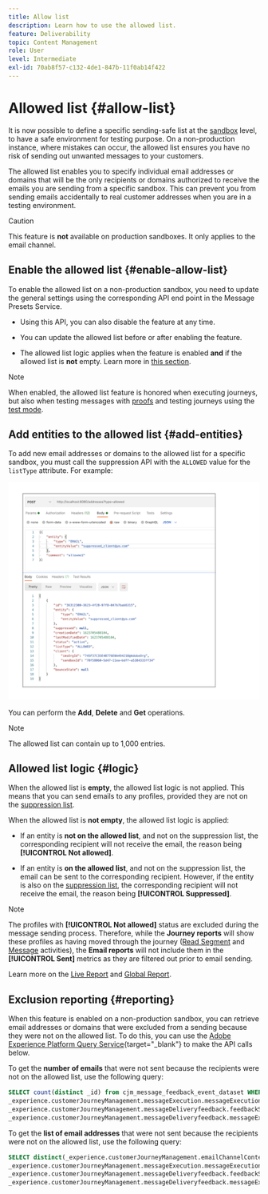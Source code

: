 ```yaml
---
title: Allow list
description: Learn how to use the allowed list.
feature: Deliverability
topic: Content Management
role: User
level: Intermediate
exl-id: 70ab8f57-c132-4de1-847b-11f0ab14f422
---
```

# Allowed list {#allow-list}

It is now possible to define a specific sending-safe list at the [sandbox](../administration/sandboxes.md) level, to have a safe environment for testing purpose. On a non-production instance, where mistakes can occur, the allowed list ensures you have no risk of sending out unwanted messages to your customers.

The allowed list enables you to specify individual email addresses or domains that will be the only recipients or domains authorized to receive the emails you are sending from a specific sandbox. This can prevent you from sending emails accidentally to real customer addresses when you are in a testing environment.

>[!CAUTION]
>
>This feature is **not** available on production sandboxes. It only applies to the email channel.

## Enable the allowed list {#enable-allow-list}

To enable the allowed list on a non-production sandbox, you need to update the general settings using the corresponding API end point in the Message Presets Service.

* Using this API, you can also disable the feature at any time.

* You can update the allowed list before or after enabling the feature.

* The allowed list logic applies when the feature is enabled **and** if the allowed list is **not** empty. Learn more in [this section](#logic).

<!--To enable this feature on a non-production sandbox, update the allowed list so that it is no longer empty. To disable it, clear up the allowed list so that it is again empty.

Learn more on the allowed list logic in this section.
-->

>[!NOTE]
>
>When enabled, the allowed list feature is honored when executing journeys, but also when testing messages with [proofs](preview.md#send-proofs) and testing journeys using the [test mode](../building-journeys/testing-the-journey.md).

## Add entities to the allowed list {#add-entities}

To add new email addresses or domains to the allowed list for a specific sandbox, you must call the suppression API with the `ALLOWED` value for the `listType` attribute. For example:

![](assets/allow-list-api.png)

You can perform the **Add**, **Delete** and **Get** operations.

>[!NOTE]
>
>The allowed list can contain up to 1,000 entries.

<!--
Learn more on making these API calls in the API reference documentation.
Found this link in Experience Platform documentation, but may not be the final one: (https://experienceleague.adobe.com/docs/experience-platform/landing/platform-apis/api-guide.html?lang=en).-->

## Allowed list logic {#logic}

<!-- When the allowed list is enabled (enable-allow-list) at the sandbox level using the API call above, the following applies.-->

When the allowed list is **empty**, the allowed list logic is not applied. This means that you can send emails to any profiles, provided they are not on the [suppression list](suppression-list.md).

When the allowed list is **not empty**, the allowed list logic is applied:

* If an entity is **not on the allowed list**, and not on the suppression list, the corresponding recipient will not receive the email, the reason being **[!UICONTROL Not allowed]**.

* If an entity is **on the allowed list**, and not on the suppression list, the email can be sent to the corresponding recipient. However, if the entity is also on the [suppression list](suppression-list.md), the corresponding recipient will not receive the email, the reason being **[!UICONTROL Suppressed]**.

>[!NOTE]
>
>The profiles with **[!UICONTROL Not allowed]** status are excluded during the message sending process. Therefore, while the **Journey reports** will show these profiles as having moved through the journey ([Read Segment](../building-journeys/read-segment.md) and [Message](../building-journeys/journeys-message.md) activities), the **Email reports** will not include them in the **[!UICONTROL Sent]** metrics as they are filtered out prior to email sending.
>
>Learn more on the [Live Report](../reports/live-report.md) and [Global Report](../reports/global-report.md).

## Exclusion reporting {#reporting}

When this feature is enabled on a non-production sandbox, you can retrieve email addresses or domains that were excluded from a sending because they were not on the allowed list. To do this, you can use the [Adobe Experience Platform Query Service](https://experienceleague.adobe.com/docs/experience-platform/query/api/getting-started.html){target="_blank"} to make the API calls below.

To get the **number of emails** that were not sent because the recipients were not on the allowed list, use the following query:

```sql
SELECT count(distinct _id) from cjm_message_feedback_event_dataset WHERE
_experience.customerJourneyManagement.messageExecution.messageExecutionID = '<MESSAGE_EXECUTION_ID>' AND
_experience.customerJourneyManagement.messageDeliveryfeedback.feedbackStatus = 'exclude' AND
_experience.customerJourneyManagement.messageDeliveryfeedback.messageExclusion.reason = 'EmailNotAllowed'
```

To get the **list of email addresses** that were not sent because the recipients were not on the allowed list, use the following query:

```sql
SELECT distinct(_experience.customerJourneyManagement.emailChannelContext.address) from cjm_message_feedback_event_dataset WHERE
_experience.customerJourneyManagement.messageExecution.messageExecutionID IS NOT NULL AND
_experience.customerJourneyManagement.messageDeliveryfeedback.feedbackStatus = 'exclude' AND
_experience.customerJourneyManagement.messageDeliveryfeedback.messageExclusion.reason = 'EmailNotAllowed'
```
